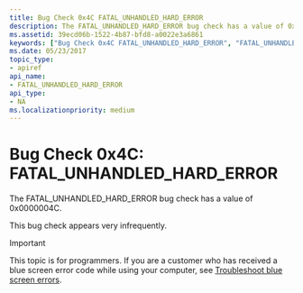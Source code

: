 ```yaml
---
title: Bug Check 0x4C FATAL_UNHANDLED_HARD_ERROR
description: The FATAL_UNHANDLED_HARD_ERROR bug check has a value of 0x0000004C.This bug check appears very infrequently.
ms.assetid: 39ecd06b-1522-4b87-bfd8-a0022e3a6861
keywords: ["Bug Check 0x4C FATAL_UNHANDLED_HARD_ERROR", "FATAL_UNHANDLED_HARD_ERROR"]
ms.date: 05/23/2017
topic_type:
- apiref
api_name:
- FATAL_UNHANDLED_HARD_ERROR
api_type:
- NA
ms.localizationpriority: medium
---
```


# Bug Check 0x4C: FATAL\_UNHANDLED\_HARD\_ERROR


The FATAL\_UNHANDLED\_HARD\_ERROR bug check has a value of 0x0000004C.

This bug check appears very infrequently.

> [!IMPORTANT]
> This topic is for programmers. If you are a customer who has received a blue screen error code while using your computer, see [Troubleshoot blue screen errors](https://www.windows.com/stopcode).


 

 




